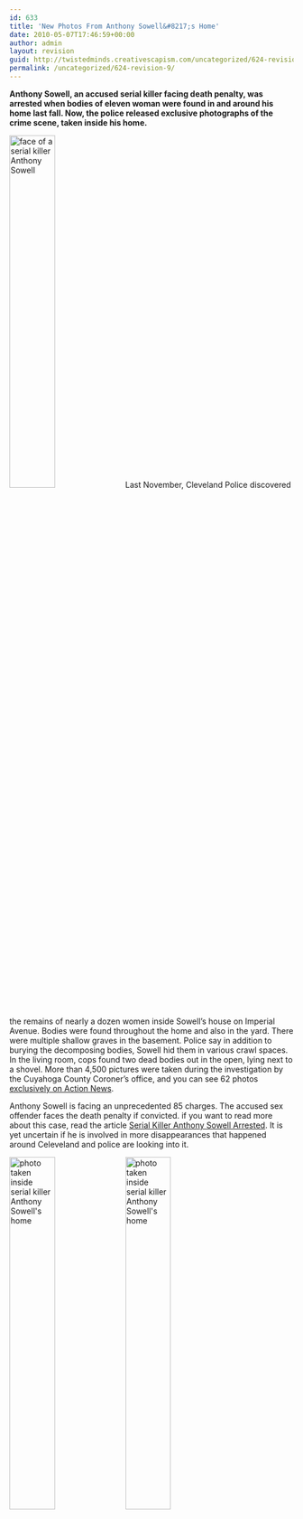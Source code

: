 ```yaml
---
id: 633
title: 'New Photos From Anthony Sowell&#8217;s Home'
date: 2010-05-07T17:46:59+00:00
author: admin
layout: revision
guid: http://twistedminds.creativescapism.com/uncategorized/624-revision-9/
permalink: /uncategorized/624-revision-9/
---
```

<p class="dropcap-first">
  <strong>Anthony Sowell, an accused serial killer facing death penalty, was arrested when bodies of eleven woman were found in and around his home last fall. Now, the police released exclusive photographs of the crime scene, taken inside his home.</strong>
</p>

<img src="img/post/AnthonySowell.jpg" title="Anthony Sowell" alt="face of a serial killer Anthony Sowell" width="40%" class="left" /> Last November, Cleveland Police discovered the remains of nearly a dozen women inside Sowell&#8217;s house on Imperial Avenue. Bodies were found throughout the home and also in the yard. There were multiple shallow graves in the basement. Police say in addition to burying the decomposing bodies, Sowell hid them in various crawl spaces. In the living room, cops found two dead bodies out in the open, lying next to a shovel. More than 4,500 pictures were taken during the investigation by the Cuyahoga County Coroner&#8217;s office, and you can see 62 photos [exclusively on Action News](http://www.woio.com/global/story.asp?s=12399520 "photographs taken inside Anthony Sowell's home").

Anthony Sowell is facing an unprecedented 85 charges. The accused sex offender faces the death penalty if convicted. if you want to read more about this case, read the article [Serial Killer Anthony Sowell Arrested](http://twistedminds.creativescapism.com/notorious-crimes/serial-killer-anthony-sowell-arrested/ "serial killer Anthony Sowell arrested"). It is yet uncertain if he is involved in more disappearances that happened around Celeveland and police are looking into it.

<img src="img/post/AnthonySowell'shome.jpg" title="Anthony Sowell's home" alt="photo taken inside serial killer Anthony Sowell's home" class="left" width="40%" />  
<img src="img/post/AnthonySowell'shome2.jpg" title="Anthony Sowell's home" alt="photo taken inside serial killer Anthony Sowell's home" width="40%" class="right" />